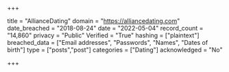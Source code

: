 +++

title = "AllianceDating"
domain = "https://alliancedating.com"
date_breached = "2018-08-24"
date = "2022-05-04"
record_count = "14,860"
privacy = "Public"
Verified = "True"
hashing = ["plaintext"]
breached_data = ["Email addresses", "Passwords", "Names", "Dates of birth"]
type = ["posts","post"]
categories = ["Dating"]
acknowledged = "No"


+++




